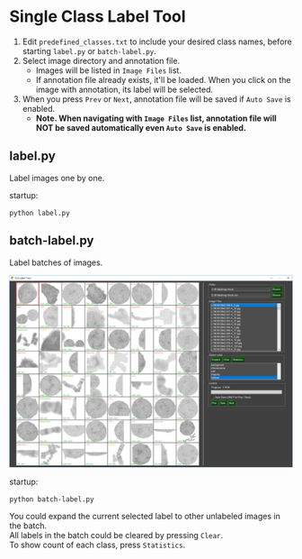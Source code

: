 # Single Class Label Tool

1. Edit ```predefined_classes.txt``` to include your desired class names, before starting ```label.py``` or ```batch-label.py```.  
2. Select image directory and annotation file.  
   * Images will be listed in ```Image Files``` list.  
   * If annotation file already exists, it'll be loaded. When you click on the image with annotation, its label will be selected.  
2. When you press ```Prev``` or ```Next```, annotation file will be saved if ```Auto Save``` is enabled.  
   * **Note. When navigating with ```Image Files``` list, annotation file will NOT be saved automatically even ```Auto Save``` is enabled.**  

## label.py

Label images one by one.  

startup:  

```
python label.py
```

## batch-label.py

Label batches of images.  

![Snapshot](./snapshot-1.png)

startup:  

```
python batch-label.py
```

You could expand the current selected label to other unlabeled images in the batch.  
All labels in the batch could be cleared by pressing ```Clear```.  
To show count of each class, press ```Statistics```.  
